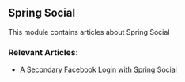 ## Spring Social

This module contains articles about Spring Social

### Relevant Articles:
- [A Secondary Facebook Login with Spring Social](https://www.baeldung.com/facebook-authentication-with-spring-security-and-social)
